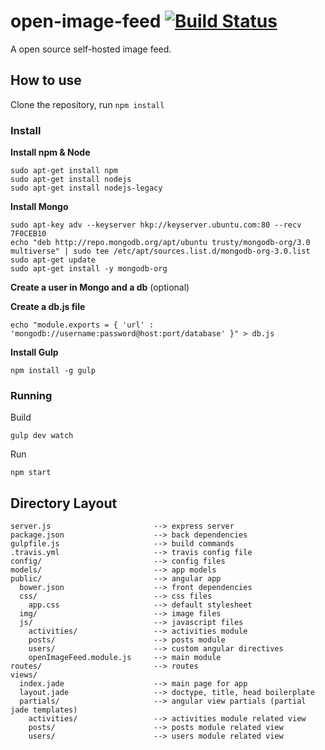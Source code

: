 # open-image-feed [![Build Status](https://travis-ci.org/MatthieuLemoine/open-image-feed.svg)](https://travis-ci.org/MatthieuLemoine/open-image-feed)

A open source self-hosted image feed.

## How to use

Clone the repository, run `npm install`

### Install


**Install npm & Node**

    sudo apt-get install npm
    sudo apt-get install nodejs
    sudo apt-get install nodejs-legacy
**Install Mongo**

    sudo apt-key adv --keyserver hkp://keyserver.ubuntu.com:80 --recv 7F0CEB10
    echo "deb http://repo.mongodb.org/apt/ubuntu trusty/mongodb-org/3.0 multiverse" | sudo tee /etc/apt/sources.list.d/mongodb-org-3.0.list
    sudo apt-get update
    sudo apt-get install -y mongodb-org
**Create a user in Mongo and a db** (optional)

**Create a db.js file**

    echo "module.exports = { 'url' : 'mongodb://username:password@host:port/database' }" > db.js

**Install Gulp**

    npm install -g gulp

### Running

Build

    gulp dev watch

Run

    npm start

## Directory Layout

    server.js                       --> express server
    package.json                    --> back dependencies
    gulpfile.js                     --> build commands
    .travis.yml                     --> travis config file
    config/                         --> config files
    models/                         --> app models
    public/                         --> angular app
      bower.json                    --> front dependencies
      css/                          --> css files
        app.css                     --> default stylesheet
      img/                          --> image files
      js/                           --> javascript files
        activities/                 --> activities module
        posts/                      --> posts module
        users/                      --> custom angular directives
        openImageFeed.module.js     --> main module
    routes/                         --> routes
    views/
      index.jade                    --> main page for app
      layout.jade                   --> doctype, title, head boilerplate
      partials/                     --> angular view partials (partial jade templates)
        activities/                 --> activities module related view
        posts/                      --> posts module related view
        users/                      --> users module related view
